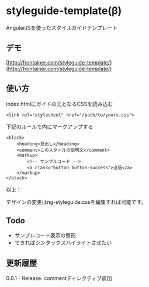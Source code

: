 styleguide-template(β)
===================

AngularJSを使ったスタイルガイドテンプレート

## デモ
[http://frontainer.com/styleguide-template/](http://frontainer.com/styleguide-template/)

## 使い方
index.htmlにガイドの元となるCSSを読み込む

	<link rel="stylesheet" href="/path/to/yours.css">
	
下記のルールで<styleguide></styleguide>内にマークアップする

	<block>
		<heading>見出し</heading>
		<comment>このスタイルの説明文</comment>
		<markup>
			<!-- サンプルコード -->
			<a class="button button-success">送信</a>
		</markup>
	</block>

以上！

デザインの変更はng-styleguide.cssを編集すれば可能です。

## Todo

* サンプルコード表示の整形
* できればシンタックスハイライトさせたい

## 更新履歴
0.0.1 - Release. commentディレクティブ追加
